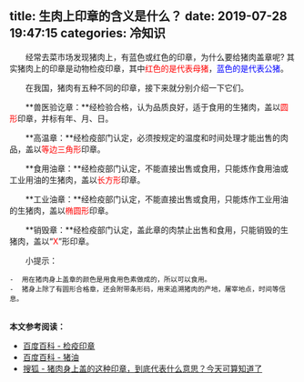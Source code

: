 title: 生肉上印章的含义是什么？
date: 2019-07-28 19:47:15
categories: 冷知识
---

　　经常去菜市场发现猪肉上，有蓝色或红色的印章，为什么要给猪肉盖章呢?  其实猪肉上的印章是动物检疫印章，其中<font color='red'>红色的是代表母猪</font>，<font color='blue'>蓝色的是代表公猪</font>。

　　在我国，猪肉有五种不同的印章，接下来就分别介绍一下它们。

　　**兽医验讫章：**经检验合格，认为品质良好，适于食用的生猪肉，盖以<font color='red'>圆形</font>印章，并标有年、月、日。

　　**高温章：**经检疫部门认定，必须按规定的温度和时间处理才能出售的肉品，盖以<font color='red'>等边三角形</font>印章。 

　　**食用油章：**经检疫部门认定，不能直接出售或食用，只能炼作食用油或工业用油的生猪肉，盖以<font color='red'>长方形</font>印章。 

　　**工业油章：**经检疫部门认定，不能直接出售或食用，只能炼作工业用油的生猪肉，盖以<font color='red'>椭圆形</font>印章。 

　　**销毁章：**经检疫部门认定，盖此章的肉禁止出售和食用，只能销毁的生猪肉，盖以“<font color='red'>X</font>”形印章。 

　　小提示：

    -  用在猪肉身上盖章的颜色是用食用色素做成的，所以可以食用。
    -  猪身上除了有圆形合格章，还会附带条形码，用来追溯猪肉的产地，屠宰地点，时间等信息。


<br>**本文参考阅读：**
- [百度百科 - 检疫印章](https://baike.baidu.com/item/检疫印章/9523113) 
- [百度百科 - 猪油](https://baike.baidu.com/item/猪油) 
- [搜狐 - 猪肉身上盖的这种印章，到底代表什么意思？今天可算知道了](http://www.sohu.com/a/279268403_99997293)




